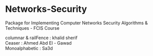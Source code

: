 # Networks-Security
Package for Implementing Computer Networks Security Algorithms &amp; Techniques - FCIS Course
<br />

columnar & railFence : khalid sherif <br />
Ceaser : Ahmed Abd El - Gawad <br />
Monoalphabetic : Sa3d <br />
